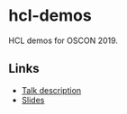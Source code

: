 # hcl-demos
HCL demos for OSCON 2019.

## Links
* [Talk description](https://conferences.oreilly.com/oscon/oscon-or/public/schedule/detail/76211)
* [Slides](https://speakerdeck.com/anubhavmishra/hcl-a-human-friendly-language-for-developers-and-operators)
